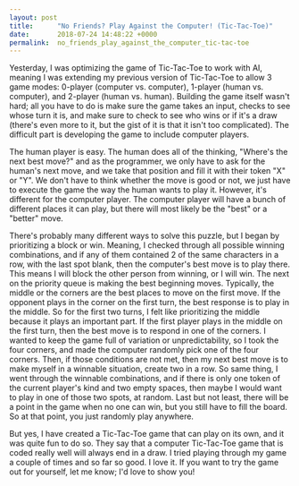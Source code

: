 ```yaml
---
layout: post
title:      "No Friends? Play Against the Computer! (Tic-Tac-Toe)"
date:       2018-07-24 14:48:22 +0000
permalink:  no_friends_play_against_the_computer_tic-tac-toe
---
```



Yesterday, I was optimizing the game of Tic-Tac-Toe to work with AI, meaning I was extending my previous version of Tic-Tac-Toe to allow 3 game modes: 0-player (computer vs. computer), 1-player (human vs. computer), and 2-player (human vs. human). Building the game itself wasn't hard; all you have to do is make sure the game takes an input, checks to see whose turn it is, and make sure to check to see who wins or if it's a draw (there's even more to it, but the gist of it is that it isn't too complicated). The difficult part is developing the game to include computer players.

The human player is easy. The human does all of the thinking, "Where's the next best move?" and as the programmer, we only have to ask for the human's next move, and we take that position and fill it with their token "X" or "Y". We don't have to think whether the move is good or not, we just have to execute the game the way the human wants to play it. However, it's different for the computer player. The computer player will have a bunch of different places it can play, but there will most likely be the "best" or a "better" move. 

There's probably many different ways to solve this puzzle, but I began by prioritizing a block or win. Meaning, I checked through all possible winning combinations, and if any of them contained 2 of the same characters in a row, with the last spot blank, then the computer's best move is to play there. This means I will block the other person from winning, or I will win. The next on the priority queue is making the best beginning moves. Typically, the middle or the corners are the best places to move on the first move. If the opponent plays in the corner on the first turn, the best response is to play in the middle. So for the first two turns, I felt like prioritizing the middle because it plays an important part. If the first player plays in the middle on the first turn, then the best move is to respond in one of the corners. I wanted to keep the game full of variation or unpredictability, so I took the four corners, and made the computer randomly pick one of the four corners. Then, if those conditions are not met, then my next best move is to make myself in a winnable situation, create two in a row. So same thing, I went through the winnable combinations, and if there is only one token of the current player's kind and two empty spaces, then maybe I would want to play in one of those two spots, at random. Last but not least, there will be a point in the game when no one can win, but you still have to fill the board. So at that point, you just randomly play anywhere. 

But yes, I have created a Tic-Tac-Toe game that can play on its own, and it was quite fun to do so. They say that a computer Tic-Tac-Toe game that is coded really well will always end in a draw. I tried playing through my game a couple of times and so far so good. I love it. If you want to try the game out for yourself, let me know; I'd love to show you!
